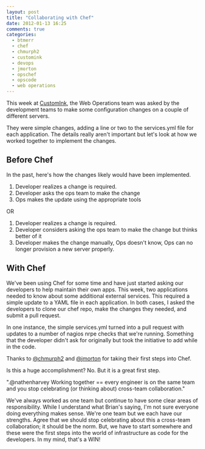 ```yaml
---
layout: post
title: "Collaborating with Chef"
date: 2012-01-13 16:25
comments: true
categories: 
  - btmerr
  - chef
  - chmurph2
  - customink
  - devops
  - jmorton
  - opschef
  - opscode
  - web operations
---
```

This week at [CustomInk](http://www.customink.com), the Web Operations team was asked by the development teams to make some configuration changes on a couple of different servers.

They were simple changes, adding a line or two to the services.yml file for each application. The details really aren't important but let's look at how we worked together to implement the changes.

## Before Chef

In the past, here's how the changes likely would have been implemented.

1. Developer realizes a change is required.
1. Developer asks the ops team to make the change
1. Ops makes the update using the appropriate tools

OR

1. Developer realizes a change is required.
1. Developer considers asking the ops team to make the change but thinks better of it
1. Developer makes the change manually, Ops doesn't know, Ops can no longer provision a new server properly.

## With Chef

We've been using Chef for some time and have just started asking our developers to help maintain their own apps. This week, two applications needed to know about some additional external services. This required a simple update to a YAML file in each application. In both cases, I asked the developers to clone our chef repo, make the changes they needed, and submit a pull request.

In one instance, the simple services.yml turned into a pull request with updates to a number of nagios nrpe checks that we're running. Something that the developer didn't ask for originally but took the initiative to add while in the code.

Thanks to [@chmurph2](http://twitter.com/chmurph2) and [@jmorton](http://twitter.com/jmorton) for taking their first steps into Chef.

Is this a huge accomplishment? No.  But it is a great first step.

".@nathenharvey Working together == every engineer is on the same team and you stop celebrating (or thinking about) cross-team collaboration."

We've always worked as one team but continue to have some clear areas of responsibility. While I understand what Brian's saying, I'm not sure everyone doing everything makes sense. We're one team but we each have our strengths. Agree that we should stop celebrating about this a cross-team collaboration; it should be the norm.  But, we have to start somewhere and these were the first steps into the world of infrastructure as code for the developers. In my mind, that's a WIN!
